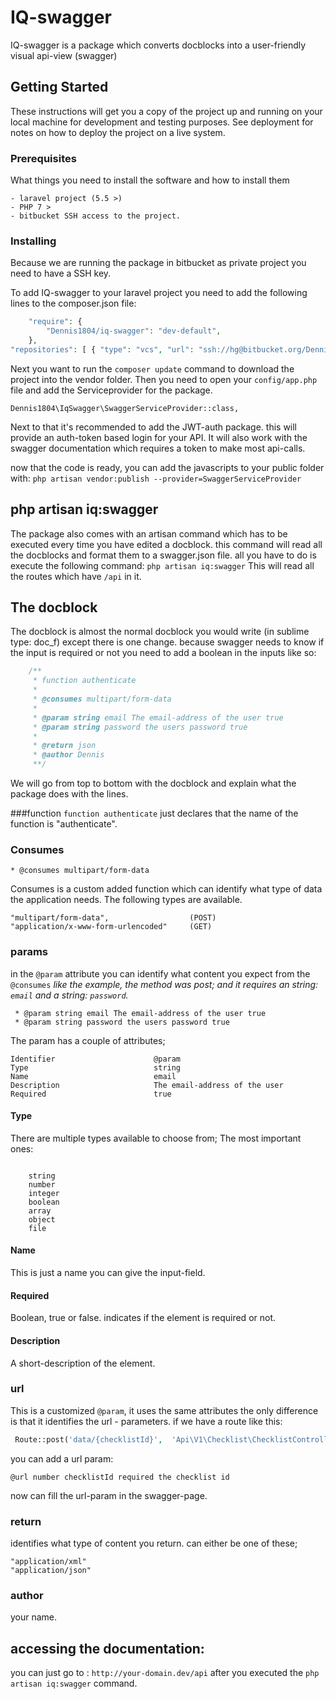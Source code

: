 


# IQ-swagger

IQ-swagger is a package which converts docblocks into a user-friendly visual api-view (swagger)

## Getting Started

These instructions will get you a copy of the project up and running on your local machine for development and testing purposes. See deployment for notes on how to deploy the project on a live system.

### Prerequisites

What things you need to install the software and how to install them

```
- laravel project (5.5 >)
- PHP 7 >
- bitbucket SSH access to the project.
```

### Installing

Because we are running the package in bitbucket as private project you need to have a SSH key.

To add IQ-swagger to your laravel project you need to add the following lines to the composer.json file:
```php
    "require": {
        "Dennis1804/iq-swagger": "dev-default",
    },
"repositories": [ { "type": "vcs", "url": "ssh://hg@bitbucket.org/Dennis1804/iq-swagger" } ]

```
Next you want to run the `composer update` command to download the project into the vendor folder.
Then you need to open your `config/app.php` file and add the Serviceprovider for the package.
```
Dennis1804\IqSwagger\SwaggerServiceProvider::class,
```
Next to that it's recommended to add the JWT-auth package. this will provide an auth-token based login for your API.
It will also work with the swagger documentation which requires a token to make most api-calls.

now that the code is ready, you can add the javascripts to your public folder with: `php artisan vendor:publish --provider=SwaggerServiceProvider`

## php artisan iq:swagger

The package also comes with an artisan command which has to be executed every time you have edited a docblock.
this command will read all the docblocks and format them to a swagger.json file.
all you have to do is execute the following command:
`php artisan iq:swagger`
This will read all the routes which have `/api` in it.


## The docblock

The docblock is almost the normal docblock you would write (in sublime type: doc_f) except there is one change.
because swagger needs to know if the input is required or not you need to add a boolean in the inputs like so:
```php
    /**
     * function authenticate
     *
     * @consumes multipart/form-data
     *
     * @param string email The email-address of the user true
     * @param string password the users password true
     * 
     * @return json
     * @author Dennis
     **/
```
We will go from top to bottom with the docblock and explain what the package does with the lines.

###function
`function authenticate` just declares that the name of the function is "authenticate".


 

### Consumes
```
* @consumes multipart/form-data
```
Consumes is a custom added function which can identify what type of data the application needs.
The following types are available.
```
"multipart/form-data",                  (POST)
"application/x-www-form-urlencoded"     (GET)
```

### params
in the `@param` attribute you can identify what content you expect from the `@consumes`
*like the example, the method was post; and it requires an string: `email` and a string: `password`.*
```
 * @param string email The email-address of the user true
 * @param string password the users password true
```
The param has a couple of attributes;
```
Identifier                      @param
Type                            string
Name                            email
Description                     The email-address of the user
Required                        true

```
#### Type
There are multiple types available to choose from;
The most important ones:
```

    string
    number
    integer
    boolean
    array
    object
    file

```
#### Name
This is just a name you can give the input-field.
#### Required
Boolean, true or false. indicates if the element is required or not.
#### Description
A short-description of the element.


### url
This is a customized `@param`, it uses the same attributes the only difference is that it identifies the url - parameters.
if we have a route like this:
```php   
 Route::post('data/{checklistId}',  'Api\V1\Checklist\ChecklistController@pushData')    ->name('api.v1.checklist.pushData');
```
you can add a url param:
```
@url number checklistId required the checklist id 
```
now can fill the url-param in the swagger-page.


### return
identifies what type of content you return.
can either be one of these;
```
"application/xml"
"application/json"

```
### author
your name.


## accessing the documentation:
you can just go to : `http://your-domain.dev/api` after you executed the `php artisan iq:swagger` command.

